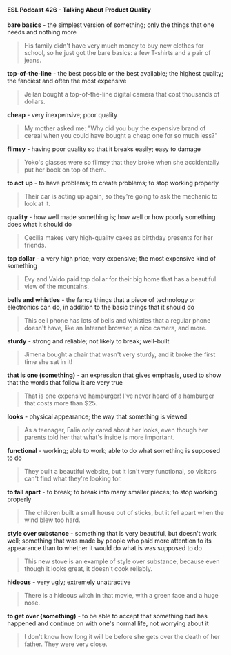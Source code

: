 #### ESL Podcast 426 - Talking About Product Quality

**bare basics** - the simplest version of something; only the things that one needs
and nothing more

> His family didn't have very much money to buy new clothes for school, so he
just got the bare basics: a few T-shirts and a pair of jeans.

**top-of-the-line** - the best possible or the best available; the highest quality; the
fanciest and often the most expensive

> Jeilan bought a top-of-the-line digital camera that cost thousands of dollars.

**cheap** - very inexpensive; poor quality

> My mother asked me: "Why did you buy the expensive brand of cereal when
you could have bought a cheap one for so much less?"

**flimsy** - having poor quality so that it breaks easily; easy to damage

> Yoko's glasses were so flimsy that they broke when she accidentally put her
book on top of them.

**to act up** - to have problems; to create problems; to stop working properly

> Their car is acting up again, so they're going to ask the mechanic to look at it.

**quality** - how well made something is; how well or how poorly something does
what it should do

> Cecilia makes very high-quality cakes as birthday presents for her friends.

**top dollar** - a very high price; very expensive; the most expensive kind of
something

> Evy and Valdo paid top dollar for their big home that has a beautiful view of the
mountains.

**bells and whistles** - the fancy things that a piece of technology or electronics
can do, in addition to the basic things that it should do

> This cell phone has lots of bells and whistles that a regular phone doesn't have,
like an Internet browser, a nice camera, and more.

**sturdy** - strong and reliable; not likely to break; well-built

> Jimena bought a chair that wasn't very sturdy, and it broke the first time she sat
in it!

**that is one (something)** - an expression that gives emphasis, used to show that
the words that follow it are very true

> That is one expensive hamburger! I've never heard of a hamburger that costs
more than $25.

**looks** - physical appearance; the way that something is viewed

> As a teenager, Falia only cared about her looks, even though her parents told
her that what's inside is more important.

**functional** - working; able to work; able to do what something is supposed to do

> They built a beautiful website, but it isn't very functional, so visitors can't find
what they're looking for.

**to fall apart** - to break; to break into many smaller pieces; to stop working
properly

> The children built a small house out of sticks, but it fell apart when the wind
blew too hard.

**style over substance** - something that is very beautiful, but doesn't work well;
something that was made by people who paid more attention to its appearance
than to whether it would do what is was supposed to do

> This new stove is an example of style over substance, because even though it
looks great, it doesn't cook reliably.

**hideous** - very ugly; extremely unattractive

> There is a hideous witch in that movie, with a green face and a huge nose.

**to get over (something)** - to be able to accept that something bad has
happened and continue on with one's normal life, not worrying about it

> I don't know how long it will be before she gets over the death of her father.
They were very close.

